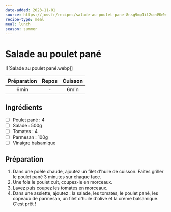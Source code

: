 ```yaml
---
date-added: 2023-11-01
source: https://jow.fr/recipes/salade-au-poulet-pane-8nsg9mp1il2ued9k0vok
recipe-type: meal
meal: lunch
season: summer
---
```


# Salade au poulet pané

![[Salade au poulet pané.webp]]

| Préparation | Repos | Cuisson |
|:-----------:|:-----:|:-------:|
|    6min     |   -   |  6min   |

## Ingrédients

- [ ] Poulet pané : 4
- [ ] Salade : 500g
- [ ] Tomates : 4
- [ ] Parmesan : 100g
- [ ] Vinaigre balsamique

## Préparation

1. Dans une poêle chaude, ajoutez un filet d'huile de cuisson. Faites griller le poulet pané 3 minutes sur chaque face.
2. Une fois le poulet cuit, coupez-le en morceaux.
3. Lavez puis coupez les tomates en morceaux.
4. Dans une assiette, ajoutez : la salade, les tomates, le poulet pané, les copeaux de parmesan, un filet d'huile d'olive et la crème balsamique. C'est prêt !
